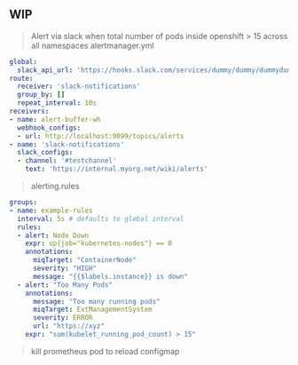 ## WIP
> Alert via slack when total number of pods inside openshift > 15 across all namespaces
> alertmanager.yml
```yaml
global:
  slack_api_url: 'https://hooks.slack.com/services/dummy/dummy/dummydummy'
route:
  receiver: 'slack-notifications'
  group_by: []
  repeat_interval: 10s
receivers:
- name: alert-buffer-wh
  webhook_configs:
  - url: http://localhost:9099/topics/alerts
- name: 'slack-notifications'
  slack_configs:
  - channel: '#testchannel'
    text: 'https://internal.myorg.net/wiki/alerts'
 ```
> alerting.rules
```yaml
groups:
- name: example-rules
  interval: 5s # defaults to global interval
  rules:
  - alert: Node Down
    expr: up{job="kubernetes-nodes"} == 0
    annotations:
      miqTarget: "ContainerNode"
      severity: "HIGH"
      message: "{{$labels.instance}} is down"
  - alert: "Too Many Pods"
    annotations: 
      message: "Too many running pods"
      miqTarget: ExtManagementSystem
      severity: ERROR
      url: "https://xyz"
    expr: "sum(kubelet_running_pod_count) > 15"
 ```
> kill prometheus pod to reload configmap
